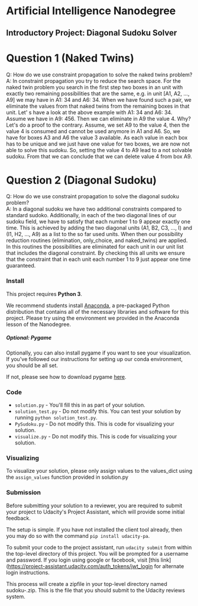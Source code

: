 # Artificial Intelligence Nanodegree
## Introductory Project: Diagonal Sudoku Solver

# Question 1 (Naked Twins)
Q: How do we use constraint propagation to solve the naked twins problem?  
A: In constraint propagation you try to reduce the search space. For the naked twin problem you search in the first step two boxes 
in an unit with exactly two remaining possibilities that are the same, e.g. in unit [A1, A2, ..., A9] we may have in A1: 34 and
A6: 34. When we have found such a pair, we eliminate the values from that naked twins from the remaining boxes in that unit. Let' s have a look at 
the above example with A1: 34 and A6: 34. Assume we have in A9: 456. Then we can eliminate in A9 the value 4. Why? Let's do a proof to the contrary.
Assume, we set A9 to the value 4, then the value 4 is consumed and cannot be used anymore in A1 and A6. So, we have for boxes A3 and A6 the value 3
available. As each value in each box has to be unique and we just have one value for two boxes, we are now not able to solve this sudoku. So, setting 
the value 4 to A9 lead to a not solvable sudoku. From that we can conclude that we can delete value 4 from box A9.

# Question 2 (Diagonal Sudoku)
Q: How do we use constraint propagation to solve the diagonal sudoku problem?  
A: In a diagonal sudoku we have two additional constraints compared to standard sudoko. Additionally, in each of the two 
diagonal lines of our sudoku field, we have to satisfy that each number 1 to 9 appear exactly one time. This is achieved
 by adding the two diagonal units (A1, B2, C3, ..., I) and (I1, H2, ..., A9) as a list to the so far used units. When 
 then our possibility reduction routines (elimination, only_choice, and naked_twins) are applied. In this routines the 
 possibilities are eliminated for each unit in our unit list that includes the diagonal constraint. By checking this 
all units we ensure that the constraint that in each unit each number 1 to 9 just appear one time guaranteed. 

### Install

This project requires **Python 3**.

We recommend students install [Anaconda](https://www.continuum.io/downloads), a pre-packaged Python distribution that contains all of the necessary libraries and software for this project. 
Please try using the environment we provided in the Anaconda lesson of the Nanodegree.

##### Optional: Pygame

Optionally, you can also install pygame if you want to see your visualization. If you've followed our instructions for setting up our conda environment, you should be all set.

If not, please see how to download pygame [here](http://www.pygame.org/download.shtml).

### Code

* `solution.py` - You'll fill this in as part of your solution.
* `solution_test.py` - Do not modify this. You can test your solution by running `python solution_test.py`.
* `PySudoku.py` - Do not modify this. This is code for visualizing your solution.
* `visualize.py` - Do not modify this. This is code for visualizing your solution.

### Visualizing
To visualize your solution, please only assign values to the values_dict using the ```assign_values``` function provided in solution.py

### Submission
Before submitting your solution to a reviewer, you are required to submit your project to Udacity's Project Assistant, which will provide some initial feedback.  

The setup is simple.  If you have not installed the client tool already, then you may do so with the command `pip install udacity-pa`.  

To submit your code to the project assistant, run `udacity submit` from within the top-level directory of this project.  You will be prompted for a username and password.  If you login using google or facebook, visit [this link](https://project-assistant.udacity.com/auth_tokens/jwt_login for alternate login instructions.

This process will create a zipfile in your top-level directory named sudoku-<id>.zip.  This is the file that you should submit to the Udacity reviews system.

